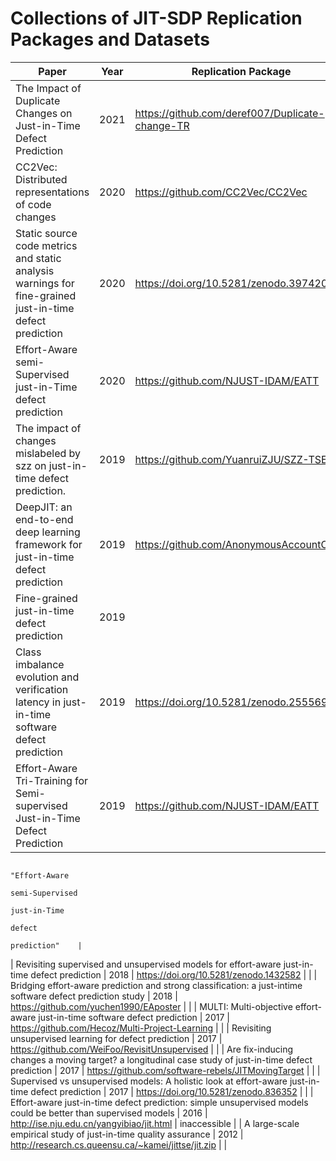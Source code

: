 # Collections of JIT-SDP Replication Packages and Datasets


| Paper                                                                                                          | Year | Replication Package                                 |Remark|
| -------------------------------------------------------------------------------------------------------------- | ---- | --------------------------------------------------- | -------------- |
| The Impact of Duplicate Changes on Just-in-Time Defect Prediction                                              | 2021 | https://github.com/deref007/Duplicate-change-TR     |                |
| CC2Vec: Distributed representations of code changes                                                            | 2020 | https://github.com/CC2Vec/CC2Vec                    |                |
| Static source code metrics and static analysis warnings for fine-grained just-in-time defect prediction        | 2020 | https://doi.org/10.5281/zenodo.3974204              |                |
| Effort-Aware semi-Supervised just-in-Time defect prediction                                                    | 2020 | https://github.com/NJUST-IDAM/EATT                  |                |
| The impact of changes mislabeled by szz on just-in-time defect prediction.                                     | 2019 | https://github.com/YuanruiZJU/SZZ-TSE               |                |
| DeepJIT: an end-to-end deep learning framework for just-in-time defect prediction                              | 2019 | https://github.com/AnonymousAccountConf/            |                |
| Fine-grained just-in-time defect prediction                                                                    | 2019 |                                                     | not found      |
| Class imbalance evolution and verification latency in just-in-time software defect prediction                  | 2019 | https://doi.org/10.5281/zenodo.2555695              |                |
| Effort-Aware Tri-Training for Semi-supervised Just-in-Time Defect Prediction                                   | 2019 | https://github.com/NJUST-IDAM/EATT                  | identical to   
                                                                                                                                                                                "Effort-Aware  
																																												semi-Supervised 
																																												just-in-Time   
																																												defect         
																																												prediction"    |
| Revisiting supervised and unsupervised models for effort-aware just-in-time defect prediction                  | 2018 | https://doi.org/10.5281/zenodo.1432582              |                |
| Bridging effort-aware prediction and strong classification: a just-intime software defect prediction study     | 2018 | https://github.com/yuchen1990/EAposter              |                |
| MULTI: Multi-objective effort-aware just-in-time software defect prediction                                    | 2017 | https://github.com/Hecoz/Multi-Project-Learning     |                |
| Revisiting unsupervised learning for defect prediction                                                         | 2017 | https://github.com/WeiFoo/RevisitUnsupervised       |                |
| Are fix-inducing changes a moving target? a longitudinal case study of just-in-time defect prediction          | 2017 | https://github.com/software-rebels/JITMovingTarget  |                |
| Supervised vs unsupervised models: A holistic look at effort-aware just-in-time defect prediction              | 2017 | https://doi.org/10.5281/zenodo.836352               |                |
| Effort-aware just-in-time defect prediction: simple unsupervised models could be better than supervised models | 2016 | http://ise.nju.edu.cn/yangyibiao/jit.html           | inaccessible   |
| A large-scale empirical study of just-in-time quality assurance                                                | 2012 | http://research.cs.queensu.ca/~kamei/jittse/jit.zip |                |
